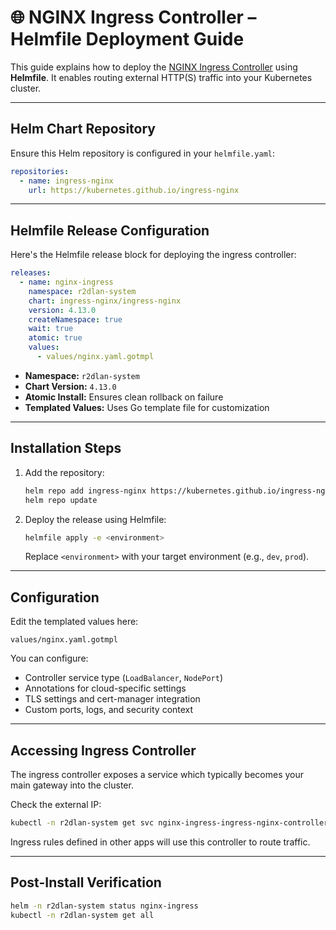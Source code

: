 # 🌐 NGINX Ingress Controller – Helmfile Deployment Guide

This guide explains how to deploy the [NGINX Ingress Controller](https://kubernetes.github.io/ingress-nginx/) using **Helmfile**. It enables routing external HTTP(S) traffic into your Kubernetes cluster.

---

## Helm Chart Repository

Ensure this Helm repository is configured in your `helmfile.yaml`:

```yaml
repositories:
  - name: ingress-nginx
    url: https://kubernetes.github.io/ingress-nginx
```

---

## Helmfile Release Configuration

Here's the Helmfile release block for deploying the ingress controller:

```yaml
releases:
  - name: nginx-ingress
    namespace: r2dlan-system
    chart: ingress-nginx/ingress-nginx
    version: 4.13.0
    createNamespace: true
    wait: true
    atomic: true
    values:
      - values/nginx.yaml.gotmpl
```

- **Namespace:** `r2dlan-system`
- **Chart Version:** `4.13.0`
- **Atomic Install:** Ensures clean rollback on failure
- **Templated Values:** Uses Go template file for customization

---

## Installation Steps

1. Add the repository:

   ```bash
   helm repo add ingress-nginx https://kubernetes.github.io/ingress-nginx
   helm repo update
   ```

2. Deploy the release using Helmfile:

   ```bash
   helmfile apply -e <environment>
   ```

   Replace `<environment>` with your target environment (e.g., `dev`, `prod`).

---

## Configuration

Edit the templated values here:

```
values/nginx.yaml.gotmpl
```

You can configure:

- Controller service type (`LoadBalancer`, `NodePort`)
- Annotations for cloud-specific settings
- TLS settings and cert-manager integration
- Custom ports, logs, and security context

---

## Accessing Ingress Controller

The ingress controller exposes a service which typically becomes your main gateway into the cluster.

Check the external IP:

```bash
kubectl -n r2dlan-system get svc nginx-ingress-ingress-nginx-controller
```

Ingress rules defined in other apps will use this controller to route traffic.

---

## Post-Install Verification

```bash
helm -n r2dlan-system status nginx-ingress
kubectl -n r2dlan-system get all
```
